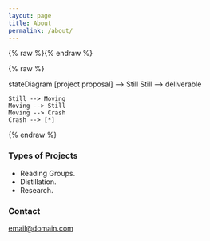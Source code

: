 ```yaml
---
layout: page
title: About
permalink: /about/
---
```


{% raw %}<script src="https://cdnjs.cloudflare.com/ajax/libs/mermaid/8.4.4/mermaid.min.js"></script>{% endraw %}




{% raw %}<div class="mermaid">
stateDiagram
    [project proposal] --> Still
    Still --> deliverable

    Still --> Moving
    Moving --> Still
    Moving --> Crash
    Crash --> [*]
</div>{% endraw %}

### Types of Projects

- Reading Groups.
- Distillation.
- Research.


### Contact

[email@domain.com](mailto:email@domain.com)
